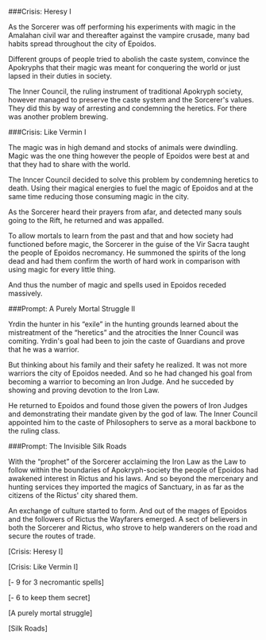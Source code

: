 ###Crisis: Heresy I

As the Sorcerer was off performing his experiments with magic in  the Amalahan civil war and thereafter against the vampire crusade, many bad habits spread throughout the city of Epoidos.

Different groups of people tried to abolish the caste system, convince the Apokryphs that their magic was meant for conquering the world or just lapsed in their duties in society. 

The Inner Council, the ruling instrument of traditional Apokryph society, however managed to preserve the caste system and the Sorcerer's values. They did this by way of arresting and condemning the heretics. For there was another problem brewing.

###Crisis: Like Vermin I

The magic was in high demand and stocks of animals were dwindling. Magic was the one thing however the people of Epoidos were best at and that they had to share with the world.

The Inncer Council decided to solve this problem by condemning heretics to death. Using their magical energies to fuel the magic of Epoidos and at the same time reducing those consuming magic in the city.

As the Sorcerer heard their prayers from afar, and detected many souls going to the Rift, he returned and was appalled.

To allow mortals to learn from the past and that and how society had functioned before magic, the Sorcerer in the guise of the Vir Sacra taught the people of Epoidos necromancy. He summoned the spirits of the long dead and had them confirm the worth of hard work in comparison with using magic for every little thing.

And thus the number of magic and spells used in Epoidos receded massively.

###Prompt: A Purely Mortal Struggle II

Yrdin the hunter in his “exile” in the hunting grounds learned about the mistreatment of the “heretics” and the atrocities the Inner Council was comiting. Yrdin's goal had been to join the caste of Guardians and prove that he was a warrior. 

But thinking about his family and their safety he realized. It was not more warriors the city of Epoidos needed. And so he had changed his goal from becoming a warrior to becoming an Iron Judge. And he succeded by showing and proving devotion to the Iron Law.

He returned to Epoidos and found those given the powers of Iron Judges and demonstrating their mandate given by the god of law. The Inner Council appointed him to the caste of Philosophers to serve as a moral backbone to the ruling class.

###Prompt: The Invisible Silk Roads

With the “prophet” of the Sorcerer acclaiming the Iron Law as the Law to follow within the boundaries of Apokryph-society the people of Epoidos had awakened interest in Rictus and his laws. And so beyond the mercenary and hunting services they imported the magics of Sanctuary, in as far as the citizens of the Rictus' city shared them.

An exchange of culture started to form. And out of the mages of Epoidos and the followers of Rictus the Wayfarers emerged. A sect of believers in both the Sorcerer and Rictus, who strove to help wanderers on the road and secure the routes of trade.

[Crisis: Heresy I]

[Crisis: Like Vermin I]

[- 9 for 3 necromantic spells]

[- 6 to keep them secret]

[A purely mortal struggle]

[Silk Roads]